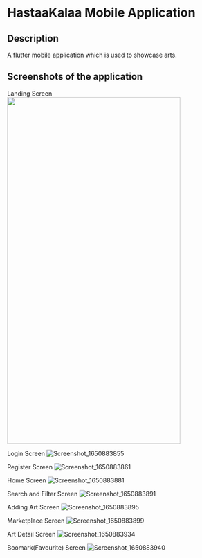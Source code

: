 # HastaaKalaa Mobile Application

## Description
A flutter mobile application which is used to showcase arts.

## Screenshots of the application

Landing Screen
<img src="https://user-images.githubusercontent.com/76838272/198928679-1c761788-9897-49d6-bd5c-6b1964a15774.png" width=400 height=800>

Login Screen
![Screenshot_1650883855](https://user-images.githubusercontent.com/76838272/198928734-ce08a275-6b32-4774-b32a-9c7dd10a4989.png)

Register Screen
![Screenshot_1650883861](https://user-images.githubusercontent.com/76838272/198928763-0c31ea8e-3109-401f-8740-7cb6740f06ff.png)

Home Screen
![Screenshot_1650883881](https://user-images.githubusercontent.com/76838272/198928809-69a7e5e8-7175-44eb-aee0-7f04b9804b84.png)

Search and Filter Screen
![Screenshot_1650883891](https://user-images.githubusercontent.com/76838272/198928862-8570c9a1-36ac-435f-b7d5-8b61d9e64c81.png)

Adding Art Screen
![Screenshot_1650883895](https://user-images.githubusercontent.com/76838272/198928910-00cfa900-83cd-422a-8cb4-1a5dcfd67778.png)

Marketplace Screen
![Screenshot_1650883899](https://user-images.githubusercontent.com/76838272/198928938-85b09af3-5cf0-4ea9-aad8-e5b0c6da3701.png)

Art Detail Screen
![Screenshot_1650883934](https://user-images.githubusercontent.com/76838272/198928984-382e3bec-47fa-446f-9389-aafe21a476db.png)

Boomark(Favourite) Screen
![Screenshot_1650883940](https://user-images.githubusercontent.com/76838272/198929020-22181811-c262-46fa-909d-5ac7de9ccc25.png)

